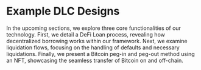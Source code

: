 # Example DLC Designs

In the upcoming sections, we explore three core functionalities of our technology. First, we detail a DeFi Loan process, revealing how decentralized borrowing works within our framework. Next, we examine liquidation flows, focusing on the handling of defaults and necessary liquidations. Finally, we present a Bitcoin peg-in and peg-out method using an NFT, showcasing the seamless transfer of Bitcoin on and off-chain.
